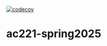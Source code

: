 [![codecov](https://codecov.io/gh/simsong/ac221-spring2024/graph/badge.svg?token=Fzdj6haFWH)](https://codecov.io/gh/simsong/ac221-spring2024)

# ac221-spring2025
